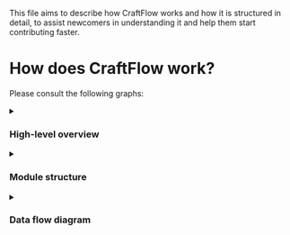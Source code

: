 This file aims to describe how CraftFlow works and how it is structured in detail, to assist newcomers in understanding it and help them start contributing faster.

# How does CraftFlow work?

Please consult the following graphs:

<details>
  <summary><h3>High-level overview</h3></summary>
 <img src="assets/graph1.jpg" />
</details>
<details>
  <summary><h3>Module structure</h3></summary>
 <img src="assets/graph2.jpg" />
</details>
<details>
  <summary><h3>Data flow diagram</h3></summary>
 <img src="assets/graph3.jpg" />
</details>

